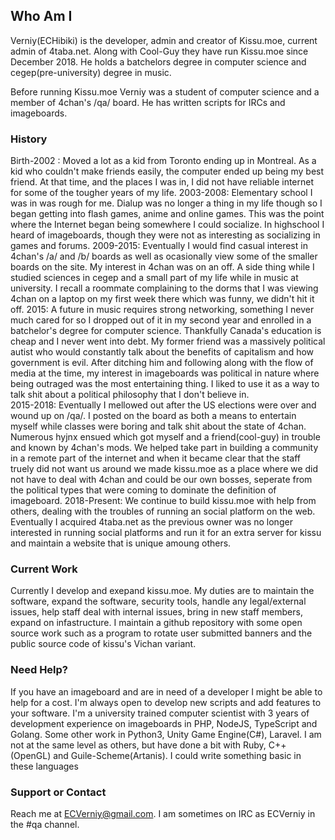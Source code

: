 ## Who Am I

Verniy(ECHibiki) is the developer, admin and creator of Kissu.moe, current admin of 4taba.net. Along with Cool-Guy they have run Kissu.moe since December 2018. He holds a batchelors degree in computer science and cegep(pre-university) degree in music.

Before running Kissu.moe Verniy was a student of computer science and a member of 4chan's /qa/ board. He has written scripts for IRCs and imageboards. 

### History

Birth-2002 : Moved a lot as a kid from Toronto ending up in Montreal. As a kid who couldn't make friends easily, the computer ended up being my best friend. At that time, and the places I was in, I did not have reliable internet for some of the tougher years of my life.
2003-2008: Elementary school I was in was rough for me. Dialup was no longer a thing in my life though so I began getting into flash games, anime and online games. This was the point where the Internet began being somewhere I could socialize. In highschool I heard of imageboards, though they were not as interesting as socializing in games and forums.
2009-2015: Eventually I would find casual interest in 4chan's /a/ and /b/ boards as well as ocasionally view some of the smaller boards on the site. My interest in 4chan was on an off. A side thing while I studied sciences in cegep and a small part of my life while in music at university. I recall a roommate complaining to the dorms that I was viewing 4chan on a laptop on my first week there which was funny, we didn't hit it off.
2015: A future in music requires strong networking, something I never much cared for so I dropped out of it in my second year and enrolled in a batchelor's degree for computer science. Thankfully Canada's education is cheap and I never went into debt. My former friend was a massively political autist who would constantly talk about the benefits of capitalism and how government is evil. After ditching him and following along with the flow of media at the time, my interest in imageboards was political in nature where being outraged was the most entertaining thing. I liked to use it as a way to talk shit about a political philosophy that I don't believe in.  
2015-2018: Eventually I mellowed out after the US elections were over and wound up on /qa/. I posted on the board as both a means to entertain myself while classes were boring and talk shit about the state of 4chan. Numerous hyjnx ensued which got myself and a friend(cool-guy) in trouble and known by 4chan's mods. We helped take part in building a community in a remote part of the internet and when it became clear that the staff truely did not want us around we made kissu.moe as a place where we did not have to deal with 4chan and could be our own bosses, seperate from the political types that were coming to dominate the definition of imageboard.
2018-Present: We continue to build kissu.moe with help from others, dealing with the troubles of running an social platform on the web. Eventually I acquired 4taba.net as the previous owner was no longer interested in running social platforms and run it for an extra server for kissu and maintain a website that is unique amoung others. 

### Current Work

Currently I develop and exepand kissu.moe. My duties are to maintain the software, expand the software, security tools, handle any legal/external issues, help staff deal with internal issues, bring in new staff members, expand on infastructure. I maintain a github repository with some open source work such as a program to rotate user submitted banners and the public source code of kissu's Vichan variant. 

### Need Help?

If you have an imageboard and are in need of a developer I might be able to help for a cost. I'm always open to develop new scripts and add features to your software. I'm a university trained computer scientist with 3 years of development experience on imageboards in PHP, NodeJS, TypeScript and Golang. Some other work in Python3, Unity Game Engine(C#), Laravel. I am not at the same level as others, but have done a bit with Ruby, C++(OpenGL) and Guile-Scheme(Artanis). I could write something basic in these languages

### Support or Contact

Reach me at ECVerniy@gmail.com. I am sometimes on IRC as ECVerniy in the #qa channel.
